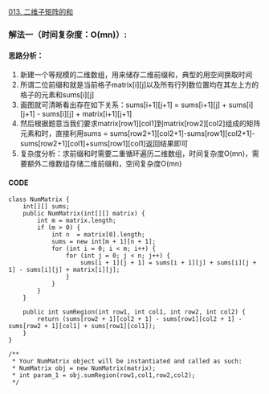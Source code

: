 [013. 二维子矩阵的和](https://leetcode.cn/problems/O4NDxx/)
### 解法一（时间复杂度：O(mn)）:
#### 思路分析：
1. 新建一个等规模的二维数组，用来储存二维前缀和，典型的用空间换取时间
2. 所谓二位前缀和就是当前格子matrix[i][j]以及所有行列数位置均在其左上方的格子的元素和sums[i][j]
3. 画图就可清晰看出存在如下关系：sums[i+1][j+1] = sums[i+1][j] + sums[i][j+1] - sums[i][j] + matrix[i+1][j+1]
4. 然后根据题意当我们要求matrix[row1][col1]到matrix[row2][col2]组成的矩阵元素和时，直接利用sums = sums[row2+1][col2+1]-sums[row1][col2+1]-sums[row2+1][col1]+sums[row1][col1]返回结果即可
5. 复杂度分析：求前缀和时需要二重循环遍历二维数组，时间复杂度O(mn)，需要额外二维数组存储二维前缀和，空间复杂度O(mn)

#### CODE
```
class NumMatrix {
    int[][] sums;
    public NumMatrix(int[][] matrix) {
        int m = matrix.length;
        if (m > 0) {
            int n  = matrix[0].length;
            sums = new int[m + 1][n + 1];
            for (int i = 0; i < m; i++) {
                for (int j = 0; j < n; j++) {
                    sums[i + 1][j + 1] = sums[i + 1][j] + sums[i][j + 1] - sums[i][j] + matrix[i][j];
                }
            }
        }
    }
    
    public int sumRegion(int row1, int col1, int row2, int col2) {
        return (sums[row2 + 1][col2 + 1] - sums[row1][col2 + 1] - sums[row2 + 1][col1] + sums[row1][col1]);
    }
}

/**
 * Your NumMatrix object will be instantiated and called as such:
 * NumMatrix obj = new NumMatrix(matrix);
 * int param_1 = obj.sumRegion(row1,col1,row2,col2);
 */
```
